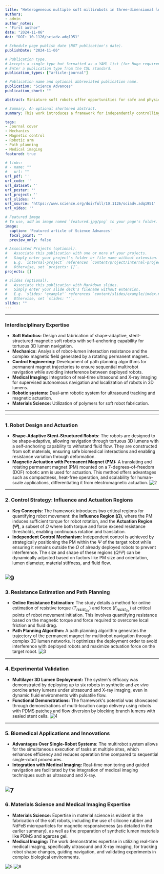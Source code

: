 ```yaml
---
title: "Heterogeneous multiple soft millirobots in three-dimensional lumens"
authors:
- admin
author_notes:
- "First author"
date: "2024-11-06"
doi: "DOI: 10.1126/sciadv.adq1951"

# Schedule page publish date (NOT publication's date).
publishDate: "2024-11-06"

# Publication type.
# Accepts a single type but formatted as a YAML list (for Hugo requirements).
# Enter a publication type from the CSL standard.
publication_types: ["article-journal"]

# Publication name and optional abbreviated publication name.
publication: "Science Advances"
publication_short: ""

abstract: Miniature soft robots offer opportunities for safe and physically adaptive medical interventions in hard-to-reach regions. Deploying multiple robots could further enhance the efficacy and multifunctionality of these operations. However, multirobot deployment in physiologically relevant three-dimensional (3D) tubular structures is limited by the lack of effective mechanisms for independent control of miniature magnetic soft robots. This work presents a framework leveraging the shape-adaptive robotic design and heterogeneous resistance from robot-lumen interactions to enable magnetic multirobot control. We first compute influence and actuation regions to quantify robot movement. Subsequently, a path planning algorithm generates the trajectory of a permanent magnet for multirobot navigation in 3D lumens. Last, robots are controlled individually in multilayer lumen networks under medical imaging. Demonstrations of multilocation cargo delivery and flow diversion manifest their potential to enhance biomedical functions. This framework offers a solution to multirobot actuation benefiting applications across different miniature robotic devices in complex environments.

# Summary. An optional shortened abstract.
summary: This work introduces a framework for independently controlling multiple miniature magnetic soft robots within complex 3D tubular structures. It leverages the robots' shape adaptability and varied resistance from their interaction with the lumen walls, along with a path planning algorithm, to enable applications like multi-location cargo delivery and flow diversion.

tags:
- Journal cover
- Mechanics
- Magnetic control
- Robotic arm
- Path planning
- Medical imaging
featured: true

# links:
# - name: ""
#   url: ""
url_pdf: ''
url_code: ''
url_dataset: ''
url_poster: ''
url_project: ''
url_slides: ''
url_source: 'https://www.science.org/doi/full/10.1126/sciadv.adq1951'
url_video: ''

# Featured image
# To use, add an image named `featured.jpg/png` to your page's folder. 
image:
  caption: 'Featured article of Science Advances'
  focal_point: ""
  preview_only: false

# Associated Projects (optional).
#   Associate this publication with one or more of your projects.
#   Simply enter your project's folder or file name without extension.
#   E.g. `internal-project` references `content/project/internal-project/index.md`.
#   Otherwise, set `projects: []`.
projects: []

# Slides (optional).
#   Associate this publication with Markdown slides.
#   Simply enter your slide deck's filename without extension.
#   E.g. `slides: "example"` references `content/slides/example/index.md`.
#   Otherwise, set `slides: ""`.
slides: ""
---
```

---
### Interdisciplinary Expertise

* **Soft Robotics:** Design and fabrication of shape-adaptive, stent-structured magnetic soft robots with self-anchoring capability for tortuous 3D lumen navigation.
* **Mechanics:** Analysis of robot-lumen interaction resistance and the complex magnetic field generated by a rotating permanent magnet..
* **Control Engineering:** Development of path planning algorithms for permanent magnet trajectories to ensure sequential multirobot navigation while avoiding interference between deployed robots.
* **Medical Imaging:** Integration of real-time ultrasound and X-ray imaging for supervised autonomous navigation and localization of robots in 3D lumens.
* **Robotic systems:** Dual-arm robotic system for ultrasound tracking and magnetic actuation.
* **Materials Science:** Utilization of polymers for soft robot fabrication.
-------

---
### 1. Robot Design and Actuation

* **Shape-Adaptive Stent-Structured Robots:** The robots are designed to be shape-adaptive, allowing navigation through tortuous 3D lumens with a self-anchoring capability to withstand fluid flow. They are constructed from soft materials, ensuring safe biomedical interactions and enabling resistance variation through deformation.
* **Magnetic Actuation with Permanent Magnet (PM):** A translating and rotating permanent magnet (PM) mounted on a 7-degrees-of-freedom (DOF) robotic arm is used for actuation. This method offers advantages such as compactness, heat-free operation, and scalability for human-scale applications, differentiating it from electromagnetic actuation.
![2](2.JPG)
---
### 2. Control Strategy: Influence and Actuation Regions

* **Key Concepts:** The framework introduces two critical regions for quantifying robot movement: the **Influence Region ($\Omega$)**, where the PM induces sufficient torque for robot rotation, and the **Actuation Region ($\Psi$)**, a subset of $\Omega$ where both torque and force exceed resistance thresholds, enabling continuous rotation and translation.
* **Independent Control Mechanism:** Independent control is achieved by strategically positioning the PM within the $\Psi$ of the target robot while ensuring it remains outside the $\Omega$ of already deployed robots to prevent interference. The size and shape of these regions ($\Omega/\Psi$) can be dynamically adjusted based on factors like PM size and orientation, lumen diameter, material stiffness, and fluid flow.

![9](9.jpg)
---
### 3. Resistance Estimation and Path Planning

* **Online Resistance Estimation:** The study details a method for online estimation of resistive torque ($T_{resist_{thr}}$) and force ($F_{resist_{thr}}$) at critical points of robot movement initiation. This involves quantifying resistance based on the magnetic torque and force required to overcome local friction and fluid drag.
* **Path Planning Algorithm:** A path planning algorithm generates the trajectory of the permanent magnet for multirobot navigation through complex 3D lumen networks. It optimizes the deployment order to avoid interference with deployed robots and maximize actuation force on the target robot.
![3](3.JPG)
---
### 4. Experimental Validation

* **Multilayer 3D Lumen Deployment:** The system's efficacy was demonstrated by deploying up to six robots in synthetic and *ex vivo* porcine artery lumens under ultrasound and X-ray imaging, even in dynamic fluid environments with pulsatile flow.
* **Functional Demonstrations:** The framework's potential was showcased through demonstrations of multi-location cargo delivery using robots with PDMS patches and flow diversion by blocking branch lumens with sealed stent cells.
![4](4.JPG)
---
### 5. Biomedical Applications and Innovations

* **Advantages Over Single-Robot Systems:** The multirobot system allows for the simultaneous execution of tasks at multiple sites, which enhances efficiency and reduces operation time compared to sequential single-robot procedures.
* **Integration with Medical Imaging:** Real-time monitoring and guided navigation are facilitated by the integration of medical imaging techniques such as ultrasound and X-ray.

![7](7.JPG)
---
### 6. Materials Science and Medical Imaging Expertise

* **Materials Science:** Expertise in material science is evident in the fabrication of the soft robots, including the use of silicone rubber and NdFeB microparticles for magnetic responsiveness (as detailed in the earlier summary), as well as the preparation of synthetic lumen materials like PDMS and agarose gel.
* **Medical Imaging:** The work demonstrates expertise in utilizing real-time medical imaging, specifically ultrasound and X-ray imaging, for tracking robot shape changes, guiding navigation, and validating experiments in complex biological environments.

![5](5.JPG)
![8](8.JPG)